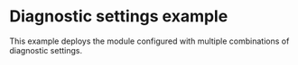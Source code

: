 # Diagnostic settings example

This example deploys the module configured with multiple combinations of diagnostic settings.
